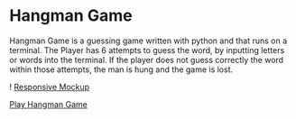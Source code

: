 # Hangman Game

Hangman Game is a guessing game written with python and that runs on a terminal. The Player has 6 attempts to guess the word, by inputting letters or words into the terminal. If the player does not guess correctly the word within those attempts, the man is hung and the game is lost. 

! [Responsive Mockup]()

[Play Hangman Game]()

